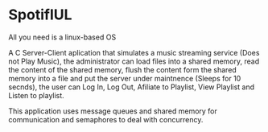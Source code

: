 # SpotifIUL

All you need is a linux-based OS

A C Server-Client aplication that simulates a music streaming service (Does not Play Music), the administrator can load files into a shared memory, read the content of the shared
memory, flush the content form the shared memory into a file and put the server under maintnence (Sleeps for 10 secnds), the user can Log In, Log Out, Afiliate to Playlist, View
Playlist and Listen to playlist.

This application uses message queues and shared memory for communication  and semaphores to deal with concurrency. 
